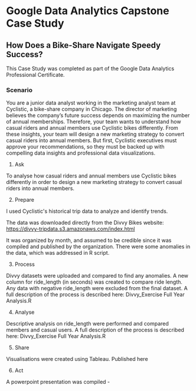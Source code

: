 # Google Data Analytics Capstone Case Study
## How Does a Bike-Share Navigate Speedy Success? 

This Case Study was completed as part of the Google Data Analytics Professional Certificate.

### Scenario

You are a junior data analyst working in the marketing analyst team at Cyclistic, a bike-share company in Chicago. The director of marketing believes the company’s future success depends on maximizing the number of annual memberships. Therefore, your team wants to understand how casual riders and annual members use Cyclistic bikes differently. From these insights, your team will design a new marketing strategy to convert casual riders into annual members. But first, Cyclistic executives must approve your recommendations, so they must be backed up with compelling data insights and professional data visualizations. 

1. Ask

To analyse how casual riders and annual members use Cyclistic bikes differently in order to design a new marketing strategy to convert casual riders into annual members.

2. Prepare

I used Cyclistic's historical trip data to analyze and identify trends. 

The data was downloaded directly from the Divvy Bikes website: https://divvy-tripdata.s3.amazonaws.com/index.html

It was organized by month, and assumed to be credible since it was compiled and published by the organization. There were some anomalies in the data, which was addressed in R script.

3. Process

Divvy datasets were uploaded and compared to find any anomalies. A new column for ride_length (in seconds) was created to compare ride length. Any data with negative ride_length were excluded from the final dataset. A full description of the process is described here: Divvy_Exercise Full Year Analysis.R

4. Analyse

Descriptive analysis on ride_length were performed and compared members and casual users. A full description of the process is described here: Divvy_Exercise Full Year Analysis.R

5. Share

Visualisations were created using Tableau. Published here 

6. Act 

A powerpoint presentation was compiled - 
